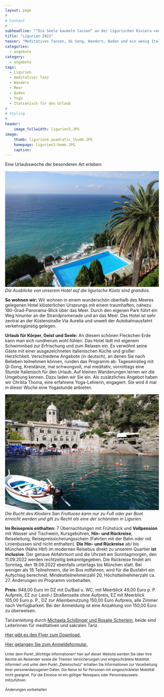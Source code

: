 ```yaml
---
layout: page
#
# Content
#
subheadline: "“Die Seele baumeln lassen“ an der ligurischen Riviera vom 11. bis 18. September 2022"
title: "Ligurien 2022"
teaser: "Meditatives Tanzen, Qi Gong, Wandern, Baden und ein wenig Italienisch für den Urlaub lernen"
categories:
  - angebote
category:
  - angebote
tags:
  - Ligurien
  - meditativer Tanz
  - Wandern
  - Meer
  - Baden
  - Yoga
  - Italienisch für den Urlaub
#
# Styling
#
header:
    image_fullwidth: ligurien3.JPG
image:
    thumb: ligurien4_quadratic_thumb.JPG
    homepage: ligurien3-home.JPG
    caption:
---
```


Eine Urlaubswoche der besonderen Art erleben:

![Die Ausblicke von unserem Hotel auf die ligurische Küste sind grandios.](/images/Ligurien15.JPG)
*Die Ausblicke von unserem Hotel auf die ligurische Küste sind grandios.*

**So wohnen wir:** Wir wohnen in einem wunderschön oberhalb des Meeres gelegenen Hotel klösterlichen Ursprungs mit einem traumhaften, nahezu 180-Grad-Panorama-Blick über das Meer. Durch den eigenen Park führt ein Weg hinunter an die Strandpromenade und an das Meer. Das Hotel ist sehr zentral an der Küstenstraße Via Aurelia und unweit der Autobahnausfahrt verkehrsgünstig gelegen.

**Urlaub für Körper, Geist und Seele:** An diesem schönen Fleckchen Erde kann man sich rundherum wohl fühlen. Das Hotel lädt mit eigenem Schwimmbad zur Erfrischung und zum Relaxen ein. Es verwöhnt seine Gäste mit einer ausgezeichneten italienischen Küche und großer Herzlichkeit. Verschiedene Angebote (in deutsch), an denen Sie nach Belieben teilnehmen können, runden das Programm ab: Tageseinstieg mit Qi Gong, Kreistänze, mal schwungvoll, mal meditativ, vormittags eine Stunde Italienisch für den Urlaub. Auf kleinen Wanderungen lernen wir die Umgebung kennen. Dazu laden wir Sie ein. Als zusätzliches Angebot haben wir Christa Thoma, eine erfahrene Yoga-Lehrerin, engagiert. Sie wird 4 mal in dieser Woche eine Yogastunde anbieten.

![Die Bucht des Klosters San Fruttuoso kann nur zu Fuß oder per Boot erreicht werden und gilt zu Recht als eine der schönsten in Ligurien.](/images/Ligurien16.JPG)
*Die Bucht des Klosters San Fruttuoso kann nur zu Fuß oder per Boot erreicht werden und gilt zu Recht als eine der schönsten in Ligurien.*

**Im Reisepreis enthalten:** 7 Übernachtungen mit Frühstück und **Vollpension** mit Wasser und Tischwein, Kursgebühren, **Hin- und Rückreise**, Reiseleitung, Reisepreissicherungsschein (Fahrten mit der Bahn oder mit Linienbussen sind nicht enthalten).
**Die Hin- und Rückreise** ab/ bis München (Nähe Hbf) im modernen Reisebus direkt zu unserem Quartier **ist inclusive**. Der genaue Abfahrtsort und die Uhrzeit am Sonntagmorgen, den 11.09.2022 werden rechtzeitig bekanntgegeben. Die Rückreise findet am Sonntag, den 18.09.2022 ebenfalls untertags bis München statt. Bei weniger als 18 Teilnehmern, die im Bus mitfahren, wird für die Busfahrt ein Aufschlag berechnet.
Mindestteilnehmerzahl 20, Höchstteilnehmerzahl ca. 27. Änderungen im Programm vorbehalten.

**Preis:** 949,00 Euro im DZ mit Du/Bad u. WC, mit Meerblick 49,00 Euro p. P. Aufpreis, EZ zur Land-/ Straßenseite ohne Aufpreis, EZ mit Meerblick 105,00 Euro p. P., DZ zur Alleinbenutzung 150,00 Euro Aufpreis, alle Zimmer nach Verfügbarkeit. Bei der Anmeldung ist eine Anzahlung von 150,00 Euro zu überweisen.

Tanzanleitung durch [Michaela Schillinger und Rosalie Scherlein](/referenten/), beide sind Leiterinnen für meditativen und sakralen Tanz.

[Hier gibt es den Flyer zum Download.](/assets/downloads/Ligurien_2022.pdf)

[Hier gelangen Sie zum Anmeldeformular.](/anmeldung/)

<body><small>
Unter dem Punkt „Wichtige Informationen“ hier auf dieser Website werden Sie über Ihre Rechte als Reisender sowie die Themen Versicherungen und eingeschränkte Mobilität informiert und unter dem Punkt „Datenschutz“ erhalten Sie Informationen zur Verarbeitung Ihrer personenbezogenen Daten. Die Reise ist für Personen mit eingeschränkter Mobilität nicht geeignet. Für die Einreise ist ein gültiger Reisepass oder Personalausweis mitzuführen.

Änderungen vorbehalten
</small></body>
